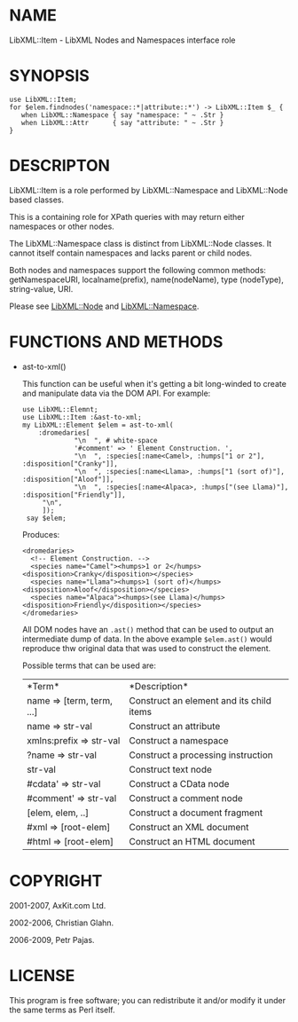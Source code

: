 NAME
====

LibXML::Item - LibXML Nodes and Namespaces interface role

SYNOPSIS
========

    use LibXML::Item;
    for $elem.findnodes('namespace::*|attribute::*') -> LibXML::Item $_ {
       when LibXML::Namespace { say "namespace: " ~ .Str }
       when LibXML::Attr      { say "attribute: " ~ .Str }
    }

DESCRIPTON
==========

LibXML::Item is a role performed by LibXML::Namespace and LibXML::Node based classes.

This is a containing role for XPath queries with may return either namespaces or other nodes.

The LibXML::Namespace class is distinct from LibXML::Node classes. It cannot itself contain namespaces and lacks parent or child nodes.

Both nodes and namespaces support the following common methods: getNamespaceURI, localname(prefix), name(nodeName), type (nodeType), string-value, URI.

Please see [LibXML::Node](LibXML::Node) and [LibXML::Namespace](LibXML::Namespace).

FUNCTIONS AND METHODS
=====================

  * ast-to-xml()

    This function can be useful when it's getting a bit long-winded to create and manipulate data via the DOM API. For example:

        use LibXML::Elemnt;
        use LibXML::Item :&ast-to-xml;
        my LibXML::Element $elem = ast-to-xml(
            :dromedaries[
                     "\n  ", # white-space
                     '#comment' => ' Element Construction. ',
                     "\n  ", :species[:name<Camel>, :humps["1 or 2"], :disposition["Cranky"]],
                     "\n  ", :species[:name<Llama>, :humps["1 (sort of)"], :disposition["Aloof"]],
                     "\n  ", :species[:name<Alpaca>, :humps["(see Llama)"], :disposition["Friendly"]],
             "\n",
             ]);
         say $elem;

    Produces:

        <dromedaries>
          <!-- Element Construction. -->
          <species name="Camel"><humps>1 or 2</humps><disposition>Cranky</disposition></species>
          <species name="Llama"><humps>1 (sort of)</humps><disposition>Aloof</disposition></species>
          <species name="Alpaca"><humps>(see Llama)</humps><disposition>Friendly</disposition></species>
        </dromedaries>

    All DOM nodes have an `.ast()` method that can be used to output an intermediate dump of data. In the above example `$elem.ast()` would reproduce thw original data that was used to construct the element.

    Possible terms that can be used are:

    <table class="pod-table">
    <tbody>
    <tr> <td>*Term*</td> <td>*Description*</td> </tr> <tr> <td>name =&gt; [term, term, ...]</td> <td>Construct an element and its child items</td> </tr> <tr> <td>name =&gt; str-val</td> <td>Construct an attribute</td> </tr> <tr> <td>xmlns:prefix =&gt; str-val</td> <td>Construct a namespace</td> </tr> <tr> <td>?name =&gt; str-val</td> <td>Construct a processing instruction</td> </tr> <tr> <td>str-val</td> <td>Construct text node</td> </tr> <tr> <td>#cdata&#39; =&gt; str-val</td> <td>Construct a CData node</td> </tr> <tr> <td>#comment&#39; =&gt; str-val</td> <td>Construct a comment node</td> </tr> <tr> <td>[elem, elem, ..]</td> <td>Construct a document fragment</td> </tr> <tr> <td>#xml =&gt; [root-elem]</td> <td>Construct an XML document</td> </tr> <tr> <td>#html =&gt; [root-elem]</td> <td>Construct an HTML document</td> </tr>
    </tbody>
    </table>

COPYRIGHT
=========

2001-2007, AxKit.com Ltd.

2002-2006, Christian Glahn.

2006-2009, Petr Pajas.

LICENSE
=======

This program is free software; you can redistribute it and/or modify it under the same terms as Perl itself.

